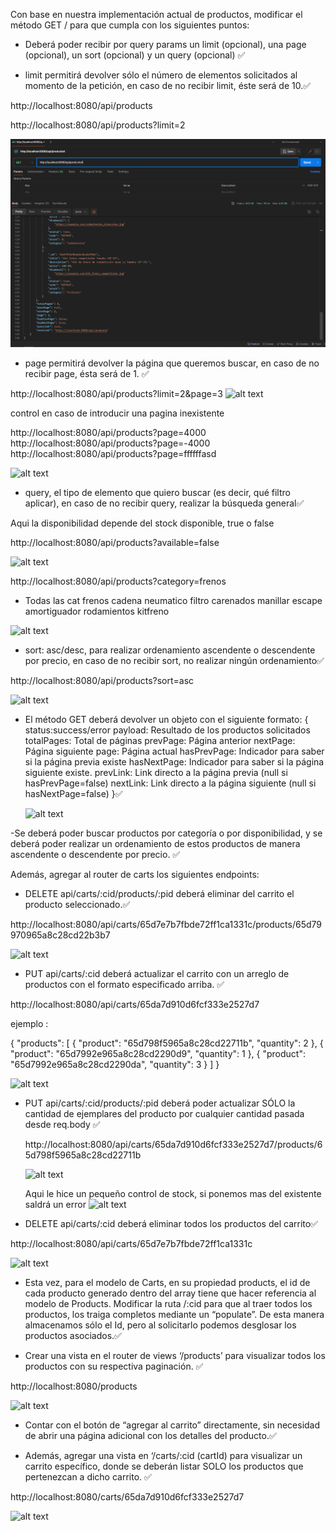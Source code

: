 Con base en nuestra implementación actual de productos, modificar el método GET / para que cumpla con los siguientes puntos:

- Deberá poder recibir por query params un limit (opcional), una page (opcional), un sort (opcional) y un query (opcional) ✅

- limit permitirá devolver sólo el número de elementos solicitados al momento de la petición, en caso de no recibir limit, éste será de 10.✅

http://localhost:8080/api/products

http://localhost:8080/api/products?limit=2

![alt text](./src/public/images/image.png)

- page permitirá devolver la página que queremos buscar, en caso de no recibir page, ésta será de 1. ✅

http://localhost:8080/api/products?limit=2&page=3
![alt text](/images/image-1.png)

control en caso de introducir una pagina inexistente

http://localhost:8080/api/products?page=4000
http://localhost:8080/api/products?page=-4000
http://localhost:8080/api/products?page=ffffffasd

![alt text](image-13.png)

- query, el tipo de elemento que quiero buscar (es decir, qué filtro aplicar), en caso de no recibir query, realizar la búsqueda general✅

Aqui la disponibilidad depende del stock disponible, true o false

http://localhost:8080/api/products?available=false

![alt text](image-3.png)

http://localhost:8080/api/products?category=frenos

- Todas las cat
  frenos
  cadena
  neumatico
  filtro
  carenados
  manillar
  escape
  amortiguador
  rodamientos
  kitfreno

![alt text](image-2.png)

- sort: asc/desc, para realizar ordenamiento ascendente o descendente por precio, en caso de no recibir sort, no realizar ningún ordenamiento✅

http://localhost:8080/api/products?sort=asc

![alt text](image-4.png)

- El método GET deberá devolver un objeto con el siguiente formato:
  {
  status:success/error
  payload: Resultado de los productos solicitados
  totalPages: Total de páginas
  prevPage: Página anterior
  nextPage: Página siguiente
  page: Página actual
  hasPrevPage: Indicador para saber si la página previa existe
  hasNextPage: Indicador para saber si la página siguiente existe.
  prevLink: Link directo a la página previa (null si hasPrevPage=false)
  nextLink: Link directo a la página siguiente (null si hasNextPage=false)
  }✅

  ![alt text](image-5.png)

-Se deberá poder buscar productos por categoría o por disponibilidad, y se deberá poder realizar un ordenamiento de
estos productos de manera ascendente o descendente por precio. ✅

Además, agregar al router de carts los siguientes endpoints:

- DELETE api/carts/:cid/products/:pid deberá eliminar del carrito el producto seleccionado.✅

http://localhost:8080/api/carts/65d7e7b7fbde72ff1ca1331c/products/65d79970965a8c28cd22b3b7

![alt text](image-6.png)

- PUT api/carts/:cid deberá actualizar el carrito con un arreglo de productos con el formato especificado arriba. ✅

http://localhost:8080/api/carts/65da7d910d6fcf333e2527d7

ejemplo :

{
"products": [
{ "product": "65d798f5965a8c28cd22711b", "quantity": 2 },
{ "product": "65d7992e965a8c28cd2290d9", "quantity": 1 },
{ "product": "65d7992e965a8c28cd2290da", "quantity": 3 }
]
}

![alt text](image-7.png)

- PUT api/carts/:cid/products/:pid deberá poder actualizar SÓLO la cantidad de ejemplares del
  producto por cualquier cantidad pasada desde req.body ✅

  http://localhost:8080/api/carts/65da7d910d6fcf333e2527d7/products/65d798f5965a8c28cd22711b

  ![alt text](image-8.png)

  Aqui le hice un pequeño control de stock, si ponemos mas del existente saldrá un error
  ![alt text](image-9.png)

- DELETE api/carts/:cid deberá eliminar todos los productos del carrito✅

http://localhost:8080/api/carts/65d7e7b7fbde72ff1ca1331c

![alt text](image-10.png)

- Esta vez, para el modelo de Carts, en su propiedad products, el id de cada producto generado dentro del
  array tiene que hacer referencia al modelo de Products. Modificar la ruta /:cid para que al traer todos
  los productos, los traiga completos mediante un “populate”. De esta manera almacenamos sólo el Id, pero
  al solicitarlo podemos desglosar los productos asociados.✅

- Crear una vista en el router de views ‘/products’ para visualizar todos los productos con su respectiva paginación. ✅

http://localhost:8080/products

![alt text](image-11.png)

- Contar con el botón de “agregar al carrito” directamente, sin necesidad de abrir una página adicional con los detalles del producto.✅

- Además, agregar una vista en ‘/carts/:cid (cartId) para visualizar un carrito específico, donde se deberán listar SOLO los productos que pertenezcan a dicho carrito. ✅

http://localhost:8080/carts/65da7d910d6fcf333e2527d7

![alt text](image-12.png)
